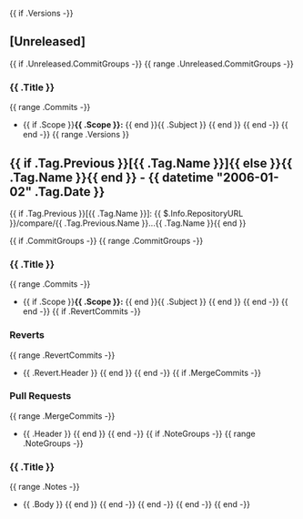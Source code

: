 {{ if .Versions -}}
<a name="unreleased"></a>
## [Unreleased]

{{ if .Unreleased.CommitGroups -}}
{{ range .Unreleased.CommitGroups -}}
### {{ .Title }}
{{ range .Commits -}}
- {{ if .Scope }}**{{ .Scope }}:** {{ end }}{{ .Subject }}
{{ end }}
{{ end -}}
{{ end -}}
{{ range .Versions }}
<a name="{{ .Tag.Name }}"></a>
## {{ if .Tag.Previous }}[{{ .Tag.Name }}]{{ else }}{{ .Tag.Name }}{{ end }} - {{ datetime "2006-01-02" .Tag.Date }}
{{ if .Tag.Previous }}[{{ .Tag.Name }}]: {{ $.Info.RepositoryURL }}/compare/{{ .Tag.Previous.Name }}...{{ .Tag.Name }}{{ end }}

{{ if .CommitGroups -}}
{{ range .CommitGroups -}}
### {{ .Title }}
{{ range .Commits -}}
- {{ if .Scope }}**{{ .Scope }}:** {{ end }}{{ .Subject }}
{{ end }}
{{ end -}}
{{ end -}}
{{ if .RevertCommits -}}
### Reverts
{{ range .RevertCommits -}}
- {{ .Revert.Header }}
{{ end }}
{{ end -}}
{{ if .MergeCommits -}}
### Pull Requests
{{ range .MergeCommits -}}
- {{ .Header }}
{{ end }}
{{ end -}}
{{ if .NoteGroups -}}
{{ range .NoteGroups -}}
### {{ .Title }}
{{ range .Notes -}}
- {{ .Body }}
{{ end }}
{{ end -}}
{{ end -}}
{{ end -}}
{{ end -}}